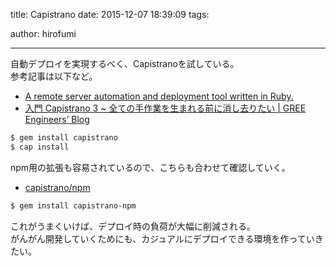 title: Capistrano
date: 2015-12-07 18:39:09
tags:

author: hirofumi

---
自動デプロイを実現するべく、Capistranoを試している。  
参考記事は以下など。

-   [A remote server automation and deployment tool written in Ruby.](http://capistranorb.com/)
-   [入門 Capistrano 3 ~ 全ての手作業を生まれる前に消し去りたい | GREE Engineers’ Blog](http://labs.gree.jp/blog/2013/12/10084/)

```bash
$ gem install capistrano
$ cap install
```

npm用の拡張も容易されているので、こちらも合わせて確認していく。

-   [capistrano/npm](https://github.com/capistrano/npm/)

```bash
$ gem install capistrano-npm
```

これがうまくいけば、デプロイ時の負荷が大幅に削減される。  
がんがん開発していくためにも、カジュアルにデプロイできる環境を作っていきたい。